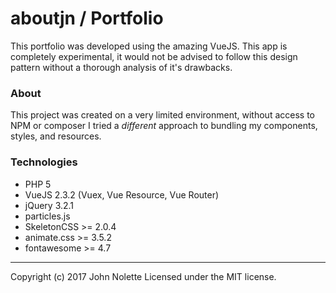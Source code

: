 # aboutjn / **Portfolio**

This portfolio was developed using the amazing VueJS.
This app is completely experimental, it would not be advised to follow this design pattern without a thorough analysis of it's drawbacks.

### About

This project was created on a very limited environment, without access to NPM or composer I tried a *different* approach to bundling my components, styles, and resources.

### Technologies

* PHP 5
* VueJS 2.3.2 (Vuex, Vue Resource, Vue Router)
* jQuery 3.2.1
* particles.js
* SkeletonCSS >= 2.0.4
* animate.css >= 3.5.2
* fontawesome >= 4.7

---

Copyright (c) 2017 John Nolette Licensed under the MIT license.

